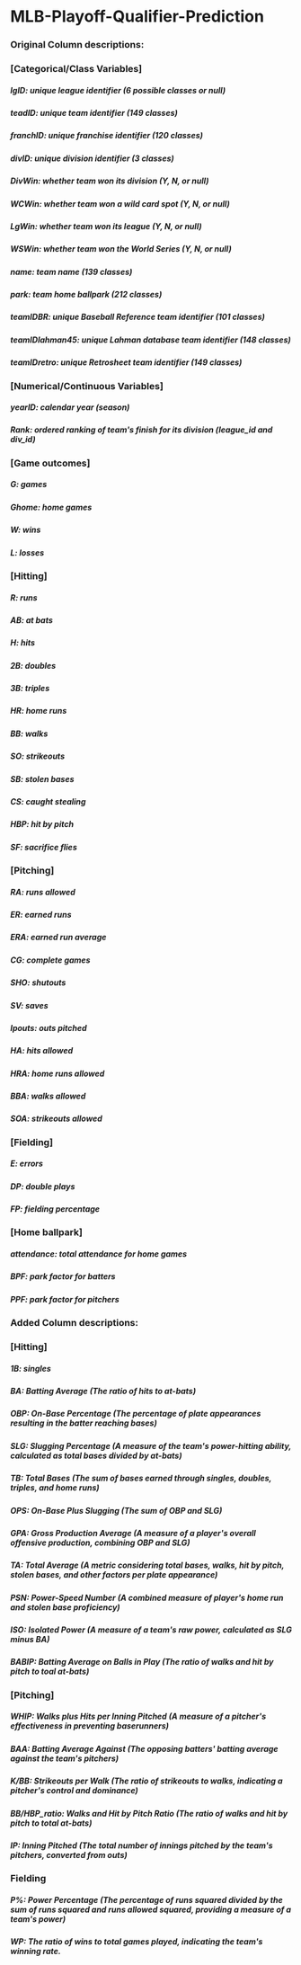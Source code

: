 # MLB-Playoff-Qualifier-Prediction
### Original Column descriptions:

### [Categorical/Class Variables] 
##### lgID: unique league identifier (6 possible classes or null)
##### teadID: unique team identifier (149 classes)
##### franchID: unique franchise identifier (120 classes)
##### divID: unique division identifier (3 classes)
##### DivWin: whether team won its division (Y, N, or null)
##### WCWin: whether team won a wild card spot (Y, N, or null)
##### LgWin: whether team won its league (Y, N, or null)
##### WSWin: whether team won the World Series (Y, N, or null)
##### name: team name (139 classes)
##### park: team home ballpark (212 classes)
##### teamIDBR: unique Baseball Reference team identifier (101 classes)
##### teamIDlahman45: unique Lahman database team identifier (148 classes)
##### teamIDretro: unique Retrosheet team identifier (149 classes)

### [Numerical/Continuous Variables]
##### yearID: calendar year (season)
##### Rank: ordered ranking of team's finish for its division (league_id and div_id)

### [Game outcomes]
##### G: games
##### Ghome: home games
##### W: wins
##### L: losses

### [Hitting]
##### R: runs
##### AB: at bats
##### H: hits
##### 2B: doubles
##### 3B: triples
##### HR: home runs
##### BB: walks
##### SO: strikeouts
##### SB: stolen bases
##### CS: caught stealing
##### HBP: hit by pitch
##### SF: sacrifice flies

### [Pitching]
##### RA: runs allowed
##### ER: earned runs
##### ERA: earned run average
##### CG: complete games
##### SHO: shutouts
##### SV: saves
##### Ipouts: outs pitched
##### HA: hits allowed
##### HRA: home runs allowed
##### BBA: walks allowed
##### SOA: strikeouts allowed

### [Fielding]
##### E: errors
##### DP: double plays
##### FP: fielding percentage

### [Home ballpark]
##### attendance: total attendance for home games
##### BPF: park factor for batters
##### PPF: park factor for pitchers

### Added Column descriptions: 

### [Hitting]
##### 1B: singles 
##### BA: Batting Average   (The ratio of hits to at-bats)
##### OBP: On-Base Percentage   (The percentage of plate appearances resulting in the batter reaching bases)
##### SLG: Slugging Percentage   (A measure of the team's power-hitting ability, calculated as total bases divided by at-bats)
##### TB: Total Bases   (The sum of bases earned through singles, doubles, triples, and home runs)
##### OPS: On-Base Plus Slugging   (The sum of OBP and SLG)
##### GPA: Gross Production Average   (A measure of a player's overall offensive production, combining OBP and SLG)
##### TA: Total Average   (A metric considering total bases, walks, hit by pitch, stolen bases, and other factors per plate appearance)
##### PSN: Power-Speed Number   (A combined measure of player's home run and stolen base proficiency)
##### ISO: Isolated Power   (A measure of a team's raw power, calculated as SLG minus BA)
##### BABIP: Batting Average on Balls in Play   (The ratio of walks and hit by pitch to toal at-bats)

### [Pitching]
##### WHIP: Walks plus Hits per Inning Pitched   (A measure of a pitcher's effectiveness in preventing baserunners)
##### BAA: Batting Average Against   (The opposing batters' batting average against the team's pitchers)
##### K/BB: Strikeouts per Walk   (The ratio of strikeouts to walks, indicating a pitcher's control and dominance)
##### BB/HBP_ratio: Walks and Hit by Pitch Ratio   (The ratio of walks and hit by pitch to total at-bats)
##### IP: Inning Pitched   (The total number of innings pitched by the team's pitchers, converted from outs)


### Fielding
##### P%: Power Percentage   (The percentage of runs squared divided by the sum of runs squared and runs allowed squared, providing a measure of a team's power)
##### WP: The ratio of wins to total games played, indicating the team's winning rate.
